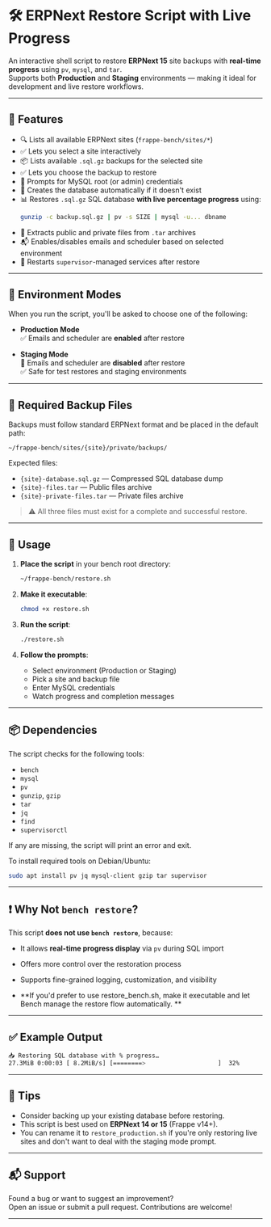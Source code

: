 # 🛠️ ERPNext Restore Script with Live Progress

An interactive shell script to restore **ERPNext 15** site backups with **real-time progress** using `pv`, `mysql`, and `tar`.  
Supports both **Production** and **Staging** environments — making it ideal for development and live restore workflows.

---

## 🎯 Features

- 🔍 Lists all available ERPNext sites (`frappe-bench/sites/*`)
- ✅ Lets you select a site interactively
- 📦 Lists available `.sql.gz` backups for the selected site
- ✅ Lets you choose the backup to restore
- 🔐 Prompts for MySQL root (or admin) credentials
- 🧠 Creates the database automatically if it doesn't exist
- 📊 Restores `.sql.gz` SQL database **with live percentage progress** using:
  ```bash
  gunzip -c backup.sql.gz | pv -s SIZE | mysql -u... dbname
  ```
- 📁 Extracts public and private files from `.tar` archives
- 📬 Enables/disables emails and scheduler based on selected environment
- 🔄 Restarts `supervisor`-managed services after restore

---

## 🧩 Environment Modes

When you run the script, you'll be asked to choose one of the following:

- **Production Mode**  
  ✅ Emails and scheduler are **enabled** after restore

- **Staging Mode**  
  🚫 Emails and scheduler are **disabled** after restore  
  ✅ Safe for test restores and staging environments

---

## 📁 Required Backup Files

Backups must follow standard ERPNext format and be placed in the default path:

```
~/frappe-bench/sites/{site}/private/backups/
```

Expected files:

- `{site}-database.sql.gz` — Compressed SQL database dump
- `{site}-files.tar` — Public files archive
- `{site}-private-files.tar` — Private files archive

> ⚠️ All three files must exist for a complete and successful restore.

---

## 🚀 Usage

1. **Place the script** in your bench root directory:

   ```bash
   ~/frappe-bench/restore.sh
   ```

2. **Make it executable**:

   ```bash
   chmod +x restore.sh
   ```

3. **Run the script**:

   ```bash
   ./restore.sh
   ```

4. **Follow the prompts**:

   - Select environment (Production or Staging)
   - Pick a site and backup file
   - Enter MySQL credentials
   - Watch progress and completion messages

---

## 📦 Dependencies

The script checks for the following tools:

- `bench`
- `mysql`
- `pv`
- `gunzip`, `gzip`
- `tar`
- `jq`
- `find`
- `supervisorctl`

If any are missing, the script will print an error and exit.

To install required tools on Debian/Ubuntu:

```bash
sudo apt install pv jq mysql-client gzip tar supervisor
```

---

## ❗ Why Not `bench restore`?

This script **does not use `bench restore`**, because:

- It allows **real-time progress display** via `pv` during SQL import
- Offers more control over the restoration process
- Supports fine-grained logging, customization, and visibility

- **If you'd prefer to use restore_bench.sh, make it executable and let Bench manage the restore flow automatically. **

---

## ✅ Example Output

```bash
📥 Restoring SQL database with % progress…
27.3MiB 0:00:03 [ 8.2MiB/s] [========>                    ]  32%
```

---

## 🧠 Tips

- Consider backing up your existing database before restoring.
- This script is best used on **ERPNext 14 or 15** (Frappe v14+).
- You can rename it to `restore_production.sh` if you're only restoring live sites and don't want to deal with the staging mode prompt.

---

## 📬 Support

Found a bug or want to suggest an improvement?  
Open an issue or submit a pull request. Contributions are welcome!

---
